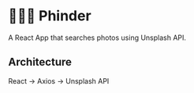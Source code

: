 # 🕵🏻‍♀️ Phinder
A React App that searches photos using Unsplash API.

## Architecture
React -> Axios -> Unsplash API

